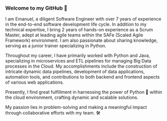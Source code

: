 ### Welcome to my GitHub 👋
I am Emanuel, a diligent Software Engineer with over 7 years of experience in the end-to-end software development life cycle. In addition to my technical expertise, I bring 2 years of hands-on experience as a Scrum Master, adept at leading agile teams within the SAFe (Scaled Agile Framework) environment. I am also passionate about sharing knowledge, serving as a junior trainer specializing in Python.

Throughout my career, I have primarily worked with Python and Java, specializing in microservices and ETL pipelines for managing Big Data processes in the Cloud. My accomplishments include the construction of intricate dynamic data pipelines, development of data applications, automation tools, and contributions to both backend and frontend aspects of various web applications.

Presently, I find great fulfillment in harnessing the power of Python 🐍 within the cloud environment, crafting dynamic and scalable solutions.

My passion lies in problem-solving and making a meaningful impact through collaborative efforts with my team. 🛠
